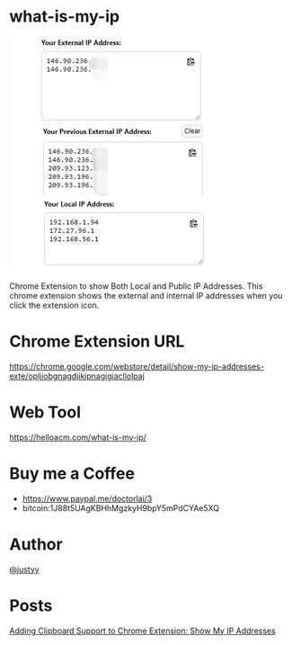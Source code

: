 # what-is-my-ip
![](https://github.com/DoctorLai/what-is-my-ip/blob/master/show-ip/images/chrome-extension-show-ip-screenshot.jpg?raw=true)

Chrome Extension to show Both Local and Public IP Addresses. This chrome extension shows the external and internal IP addresses when you click the extension icon. 

# Chrome Extension URL
https://chrome.google.com/webstore/detail/show-my-ip-addresses-exte/opljiobgnagdjikipnagigiacllolpaj

# Web Tool
https://helloacm.com/what-is-my-ip/

# Buy me a Coffee
- https://www.paypal.me/doctorlai/3
- bitcoin:1J88t5UAgKBHhMgzkyH9bpY5mPdCYAe5XQ

# Author
[@justyy](https://steemit.com/@justyy)

# Posts
[Adding Clipboard Support to Chrome Extension: Show My IP Addresses](https://helloacm.com/adding-clipboard-support-to-chrome-extension-show-my-ip-addresses-external-and-local/)
